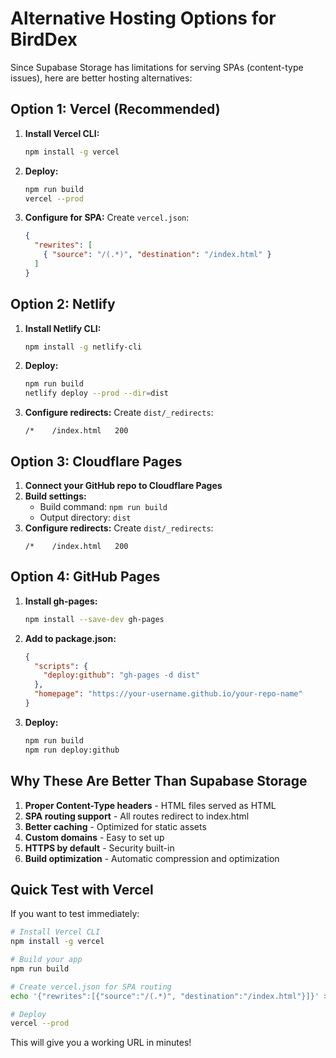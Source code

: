 # Alternative Hosting Options for BirdDex

Since Supabase Storage has limitations for serving SPAs (content-type issues), here are better hosting alternatives:

## Option 1: Vercel (Recommended)

1. **Install Vercel CLI:**
   ```bash
   npm install -g vercel
   ```

2. **Deploy:**
   ```bash
   npm run build
   vercel --prod
   ```

3. **Configure for SPA:**
   Create `vercel.json`:
   ```json
   {
     "rewrites": [
       { "source": "/(.*)", "destination": "/index.html" }
     ]
   }
   ```

## Option 2: Netlify

1. **Install Netlify CLI:**
   ```bash
   npm install -g netlify-cli
   ```

2. **Deploy:**
   ```bash
   npm run build
   netlify deploy --prod --dir=dist
   ```

3. **Configure redirects:**
   Create `dist/_redirects`:
   ```
   /*    /index.html   200
   ```

## Option 3: Cloudflare Pages

1. **Connect your GitHub repo to Cloudflare Pages**
2. **Build settings:**
   - Build command: `npm run build`
   - Output directory: `dist`
3. **Configure redirects:**
   Create `dist/_redirects`:
   ```
   /*    /index.html   200
   ```

## Option 4: GitHub Pages

1. **Install gh-pages:**
   ```bash
   npm install --save-dev gh-pages
   ```

2. **Add to package.json:**
   ```json
   {
     "scripts": {
       "deploy:github": "gh-pages -d dist"
     },
     "homepage": "https://your-username.github.io/your-repo-name"
   }
   ```

3. **Deploy:**
   ```bash
   npm run build
   npm run deploy:github
   ```

## Why These Are Better Than Supabase Storage

1. **Proper Content-Type headers** - HTML files served as HTML
2. **SPA routing support** - All routes redirect to index.html
3. **Better caching** - Optimized for static assets
4. **Custom domains** - Easy to set up
5. **HTTPS by default** - Security built-in
6. **Build optimization** - Automatic compression and optimization

## Quick Test with Vercel

If you want to test immediately:

```bash
# Install Vercel CLI
npm install -g vercel

# Build your app
npm run build

# Create vercel.json for SPA routing
echo '{"rewrites":[{"source":"/(.*)", "destination":"/index.html"}]}' > vercel.json

# Deploy
vercel --prod
```

This will give you a working URL in minutes!
